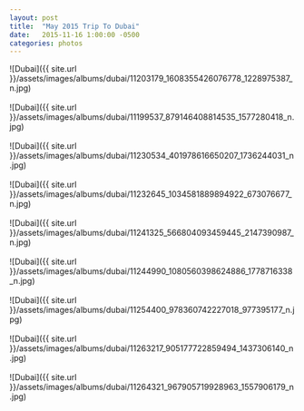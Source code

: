 ```yaml
---
layout: post
title:  "May 2015 Trip To Dubai"
date:   2015-11-16 1:00:00 -0500
categories: photos
---
```


![Dubai]({{ site.url }}/assets/images/albums/dubai/11203179_1608355426076778_1228975387_n.jpg)
<br/><br/>
![Dubai]({{ site.url }}/assets/images/albums/dubai/11199537_879146408814535_1577280418_n.jpg)
<br/><br/>
![Dubai]({{ site.url }}/assets/images/albums/dubai/11230534_401978616650207_1736244031_n.jpg)
<br/><br/>
![Dubai]({{ site.url }}/assets/images/albums/dubai/11232645_1034581889894922_673076677_n.jpg)
<br/><br/>
![Dubai]({{ site.url }}/assets/images/albums/dubai/11241325_566804093459445_2147390987_n.jpg)
<br/><br/>
![Dubai]({{ site.url }}/assets/images/albums/dubai/11244990_1080560398624886_1778716338_n.jpg)
<br/><br/>
![Dubai]({{ site.url }}/assets/images/albums/dubai/11254400_978360742227018_977395177_n.jpg)
<br/><br/>
![Dubai]({{ site.url }}/assets/images/albums/dubai/11263217_905177722859494_1437306140_n.jpg)
<br/><br/>
![Dubai]({{ site.url }}/assets/images/albums/dubai/11264321_967905719928963_1557906179_n.jpg)

